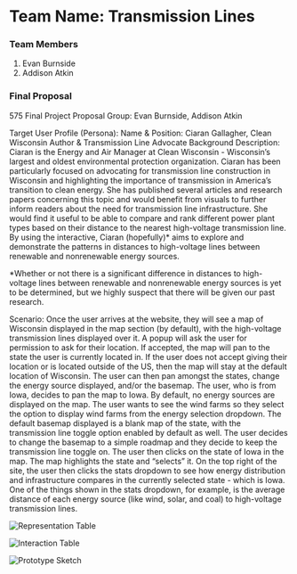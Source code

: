 # Team Name: Transmission Lines

### Team Members
1. Evan Burnside
2. Addison Atkin

### Final Proposal
575 Final Project Proposal
Group: Evan Burnside, Addison Atkin

Target User Profile (Persona):
Name & Position: Ciaran Gallagher, Clean Wisconsin Author & Transmission Line Advocate
Background Description: Ciaran is the Energy and Air Manager at Clean Wisconsin - Wisconsin’s largest and oldest environmental protection organization. Ciaran has been particularly focused on advocating for transmission line construction in Wisconsin and highlighting the importance of transmission in America’s transition to clean energy. She has published several articles and research papers concerning this topic and would benefit from visuals to further inform readers about the need for transmission line infrastructure. She would find it useful to be able to compare and rank different power plant types based on their distance to the nearest high-voltage transmission line. By using the interactive, Ciaran (hopefully)* aims to explore and demonstrate the patterns in distances to high-voltage lines between renewable and nonrenewable energy sources. 

*Whether or not there is a significant difference in distances to high-voltage lines between renewable and nonrenewable energy sources is yet to be determined, but we highly suspect that there will be given our past research.


Scenario: Once the user arrives at the website, they will see a map of Wisconsin displayed in the map section (by default), with the high-voltage transmission lines displayed over it. A popup will ask the user for permission to ask for their location. If accepted, the map will pan to the state the user is currently located in. If the user does not accept giving their location or is located outside of the US, then the map will stay at the default location of Wisconsin. The user can then pan amongst the states, change the energy source displayed, and/or the basemap.  The user, who is from Iowa, decides to pan the map to Iowa. By default, no energy sources are displayed on the map. The user wants to see the wind farms so they select the option to display wind farms from the energy selection dropdown. The default basemap displayed is a blank map of the state, with the transmission line toggle option enabled by default as well. The user decides to change the basemap to a simple roadmap and they decide to keep the transmission line toggle on. The user then clicks on the state of Iowa in the map. The map highlights the state and “selects” it. On the top right of the site, the user then clicks the stats dropdown to see how energy distribution and infrastructure compares in the currently selected state - which is Iowa. One of the things shown in the stats dropdown, for example, is the average distance of each energy source (like wind, solar, and coal) to high-voltage transmission lines.

![Representation Table](https://github.com/ejburn01/2024_575FinalProject/tree/main/img/Representation_Table.png?raw=true)

![Interaction Table](https://github.com/ejburn01/2024_575FinalProject/tree/main/img/Interaction_Table.png?raw=true)

![Prototype Sketch](https://github.com/ejburn01/2024_575FinalProject/tree/main/img/575ProjectSketch.png?raw=true)






